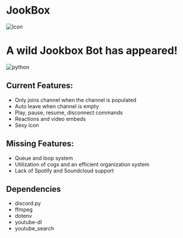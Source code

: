 # JookBox

![Icon](https://github.com/Chejuyeong/JookBox/blob/main/images/jookbox3.png)

# A wild Jookbox Bot has appeared!
![python](https://img.shields.io/badge/Python-3.9.7%20-brightgreen)


## Current Features:

- Only joins channel when the channel is populated
- Auto leave when channel is empty
- Play, pause, resume, disconnect commands
- Reactions and video embeds
- Sexy icon

## Missing Features:

- Queue and loop system
- Utilization of cogs and an efficient organization system
- Lack of Spotify and Soundcloud support
 
 ## Dependencies
 
 - discord.py
 - ffmpeg
 - dotenv
 - youtube-dl
 - youtube_search
